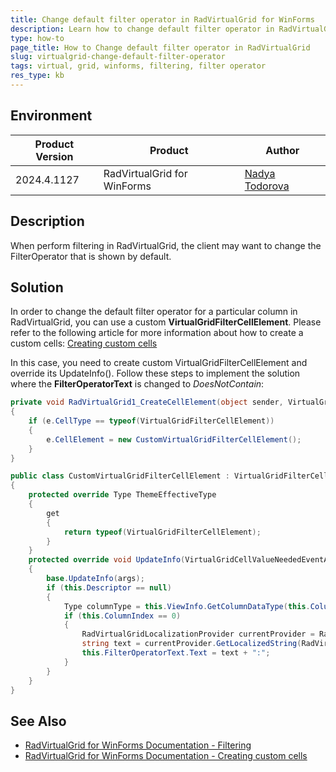 ```yaml
---
title: Change default filter operator in RadVirtualGrid for WinForms
description: Learn how to change default filter operator in RadVirtualGrid
type: how-to
page_title: How to Change default filter operator in RadVirtualGrid
slug: virtualgrid-change-default-filter-operator
tags: virtual, grid, winforms, filtering, filter operator
res_type: kb
---
```


## Environment

|Product Version|Product|Author|
|----|----|----|
|2024.4.1127|RadVirtualGrid for WinForms|[Nadya Todorova](https://www.telerik.com/blogs/author/nadya-karaivanova)|

## Description

When perform filtering in RadVirtualGrid, the client may want to change the FilterOperator that is shown by default. 

## Solution

In order to change the default filter operator for a particular column in RadVirtualGrid, you can use a custom **VirtualGridFilterCellElement**. Please refer to the following article for more information about how to create a custom cells: [Creating custom cells](https://docs.telerik.com/devtools/winforms/controls/virtualgrid/cells/creating-custom-cells)

In this case, you need to create custom VirtualGridFilterCellElement and override its UpdateInfo(). Follow these steps to implement the solution where the **FilterOperatorText** is changed to *DoesNotContain*:

````C#
private void RadVirtualGrid1_CreateCellElement(object sender, VirtualGridCreateCellEventArgs e)
{
    if (e.CellType == typeof(VirtualGridFilterCellElement))
    {
        e.CellElement = new CustomVirtualGridFilterCellElement();
    }
}

public class CustomVirtualGridFilterCellElement : VirtualGridFilterCellElement
{
    protected override Type ThemeEffectiveType
    {
        get
        {
            return typeof(VirtualGridFilterCellElement);
        }
    }
    protected override void UpdateInfo(VirtualGridCellValueNeededEventArgs args)
    {
        base.UpdateInfo(args);
        if (this.Descriptor == null)
        {
            Type columnType = this.ViewInfo.GetColumnDataType(this.ColumnIndex);
            if (this.ColumnIndex == 0)
            {
                RadVirtualGridLocalizationProvider currentProvider = RadVirtualGridLocalizationProvider.CurrentProvider;
                string text = currentProvider.GetLocalizedString(RadVirtualGridStringId.FilterFunctionDoesNotContain);
                this.FilterOperatorText.Text = text + ":";
            }
        }
    }
}

````

## See Also

- [RadVirtualGrid for WinForms Documentation - Filtering](https://docs.telerik.com/devtools/winforms/controls/virtualgrid/filtering/filtering)
- [RadVirtualGrid for WinForms Documentation - Creating custom cells](https://docs.telerik.com/devtools/winforms/controls/virtualgrid/cells/creating-custom-cells)
